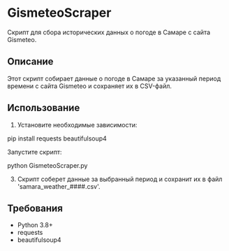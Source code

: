 # GismeteoScraper

Скрипт для сбора исторических данных о погоде в Самаре с сайта Gismeteo.

## Описание

Этот скрипт собирает данные о погоде в Самаре за указанный период времени с сайта Gismeteo и сохраняет их в CSV-файл.

## Использование

1. Установите необходимые зависимости:

pip install requests beautifulsoup4

Запустите скрипт:

python GismeteoScraper.py

3. Скрипт соберет данные за выбранный период и сохранит их в файл 'samara_weather_####.csv'.

## Требования

- Python 3.8+
- requests
- beautifulsoup4
